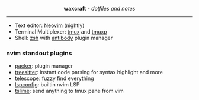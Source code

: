 <p align="center"><strong>waxcraft</strong> <em>- dotfiles and notes</em></p>

---

- Text editor: [Neovim](https://neovim.io/) (nightly)
- Terminal Multiplexer: [tmux](https://github.com/tmux/tmux) and [tmuxp](https://github.com/tmux-python/tmuxp)
- Shell: [zsh](https://ohmyz.sh/) with [antibody](https://github.com/getantibody/antibody) plugin manager


### nvim standout plugins

- [packer](https://github.com/wbthomason/packer.nvim): plugin manager
- [treesitter](https://github.com/nvim-treesitter/nvim-treesitter): instant code parsing for syntax highlight and more
- [telescope](https://github.com/nvim-telescope/telescope.nvim): fuzzy find everything
- [lspconfig](https://github.com/neovim/nvim-lspconfig): builtin nvim LSP
- [tslime](https://github.com/jgdavey/tslime.vim): send anything to tmux pane from vim
